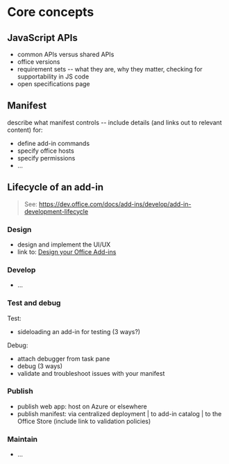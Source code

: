 # Core concepts

## JavaScript APIs

* common APIs versus shared APIs
* office versions
* requirement sets -- what they are, why they matter, checking for supportability in JS code
* open specifications page

## Manifest

describe what manifest controls -- include details (and links out to relevant content) for: 

* define add-in commands 
* specify office hosts
* specify permissions
* ...

## Lifecycle of an add-in

> See: https://dev.office.com/docs/add-ins/develop/add-in-development-lifecycle

### Design

* design and implement the UI/UX
* link to: [Design your Office Add-ins](../design/add-in-design.md?product=excel)

### Develop 

* ...

### Test and debug

Test:
* sideloading an add-in for testing (3 ways?)

Debug:
* attach debugger from task pane
* debug (3 ways)
* validate and troubleshoot issues with your manifest

### Publish

* publish web app:  host on Azure or elsewhere
* publish manifest: via centralized deployment | to add-in catalog | to the Office Store (include link to validation policies)

### Maintain

* ...
